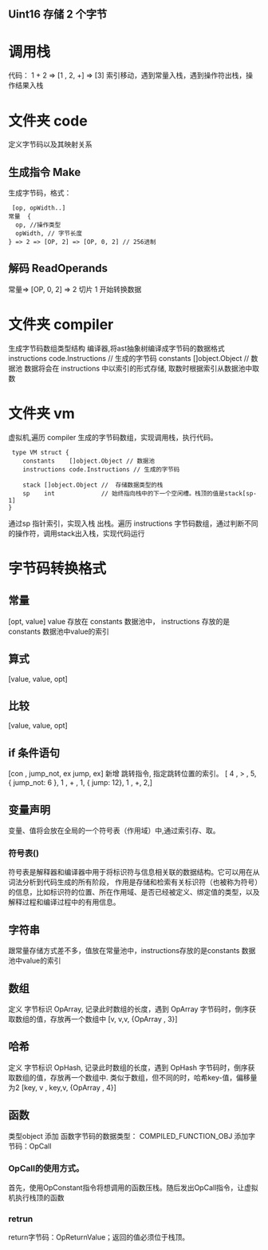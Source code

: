 ## Uint16 存储 2 个字节
# 调用栈
代码： 1 + 2  => [1 , 2, +] => [3]
索引移动，遇到常量入栈，遇到操作符出栈，操作结果入栈
# 文件夹 code
定义字节码以及其映射关系
## 生成指令 Make
生成字节码，格式： 
```
 [op, opWidth..]
常量  {
  op, //操作类型
  opWidth, // 字节长度
} => 2 => [OP, 2] => [OP, 0, 2] // 256进制

```
## 解码 ReadOperands
常量=> [OP, 0, 2] => 2
切片 1 开始转换数据
# 文件夹 compiler
生成字节码数组类型结构
编译器,将ast抽象树编译成字节码的数据格式
instructions code.Instructions // 生成的字节码
constants    []object.Object   // 数据池
数据将会在 instructions 中以索引的形式存储, 取数时根据索引从数据池中取数
# 文件夹 vm
虚拟机,遍历 compiler 生成的字节码数组，实现调用栈，执行代码。
```
 type VM struct {
	constants    []object.Object // 数据池
	instructions code.Instructions // 生成的字节码

	stack []object.Object //  存储数据类型的栈
	sp    int             // 始终指向栈中的下一个空闲槽。栈顶的值是stack[sp-1]
}
```
通过sp 指针索引，实现入栈 出栈。遍历 instructions 字节码数组，通过判断不同的操作符，调用stack出入栈，实现代码运行

# 字节码转换格式
## 常量
[opt, value]
value 存放在  constants 数据池中，
instructions 存放的是constants 数据池中value的索引
## 算式
[value, value, opt]
## 比较
[value, value, opt]
## if 条件语句
[con , jump_not, ex jump, ex]
新增 跳转指令, 指定跳转位置的索引。
[ 4 , > , 5, { jump_not: 6 }, 1 , + , 1, { jump: 12}, 1 , +, 2,]
## 变量声明
变量、值将会放在全局的一个符号表（作用域）中,通过索引存、取。
### 符号表()
符号表是解释器和编译器中用于将标识符与信息相关联的数据结构。它可以用在从词法分析到代码生成的所有阶段，
作用是存储和检索有关标识符（也被称为符号）的信息，比如标识符的位置、所在作用域、是否已经被定义、绑定值的类型，以及解释过程和编译过程中的有用信息。
## 字符串 
跟常量存储方式差不多，值放在常量池中，instructions存放的是constants 数据池中value的索引
## 数组
定义 字节标识 OpArray, 记录此时数组的长度，遇到 OpArray 字节码时，倒序获取数组的值，存放再一个数组中
[v, v,v, {OpArray , 3}]

## 哈希
定义 字节标识 OpHash, 记录此时数组的长度，遇到 OpHash 字节码时，倒序获取数组的值，存放再一个数组中.
类似于数组，但不同的时，哈希key-值，偏移量为2
[key, v , key,v, {OpArray , 4}]

## 函数
类型object 添加 函数字节码的数据类型： COMPILED_FUNCTION_OBJ
添加字节码：OpCall
### OpCall的使用方式。
首先，使用OpConstant指令将想调用的函数压栈。随后发出OpCall指令，让虚拟机执行栈顶的函数
### retrun 
return字节码：OpReturnValue；返回的值必须位于栈顶。
